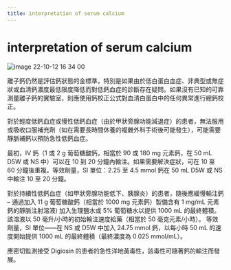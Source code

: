 ```yaml
---
title: interpretation of serum calcium
---
```

# interpretation of serum calcium

![image 22-10-12 16 34 00](https://i.imgur.com/wEwrVxr.png)

離子鈣仍然是評估鈣狀態的金標準，特別是如果由於低白蛋白血症、非典型或無症狀或血清鈣濃度最低限度降低而對低鈣血症的診斷存在疑問。如果沒有已知的可靠測量離子鈣的實驗室，則應使用鈣校正公式對血清白蛋白中的任何異常進行總鈣校正。

對於輕度低鈣血症或慢性低鈣血症（由於甲狀旁腺功能減退症）的患者，無法服用或吸收口服補充劑（如在需要長時間休養的複雜外科手術後可能發生），可能需要靜脈補鈣以預防急性低鈣血症。

最初，IV 鈣（1 或 2 g 葡萄糖酸鈣，相當於 90 或 180 mg 元素鈣，在 50 mL D5W 或 NS 中）可以在 10 到 20 分鐘內輸注。如果需要解決症狀，可在 10 至 60 分鐘後重複。等效劑量，SI 單位：2.25 至 4.5 mmol 鈣在 50 mL D5W 或 NS 中輸注 10 至 20 分鐘。

對於持續性低鈣血症（如甲狀旁腺功能低下、胰腺炎）的患者，隨後應緩慢輸注鈣 – 通過加入 11 g 葡萄糖酸鈣（相當於 1000 mg 元素鈣）製備含有 1 mg/mL 元素鈣的靜脈注射溶液) 加入生理鹽水或 5% 葡萄糖水以提供 1000 mL 的最終體積。
該溶液以 50 毫升/小時的初始輸注速度給藥（相當於 50 毫克元素/小時）。
等效劑量，SI 單位——在 NS 或 D5W 中加入 24.75 mmol 鈣，以每小時 50 mL 的速度開始提供 1000 mL 的最終體積（最終濃度為 0.025 mmol/mL）。

應密切監測接受 Digiosin 的患者的急性洋地黃毒性，該毒性可隨著鈣的輸注而發展。
